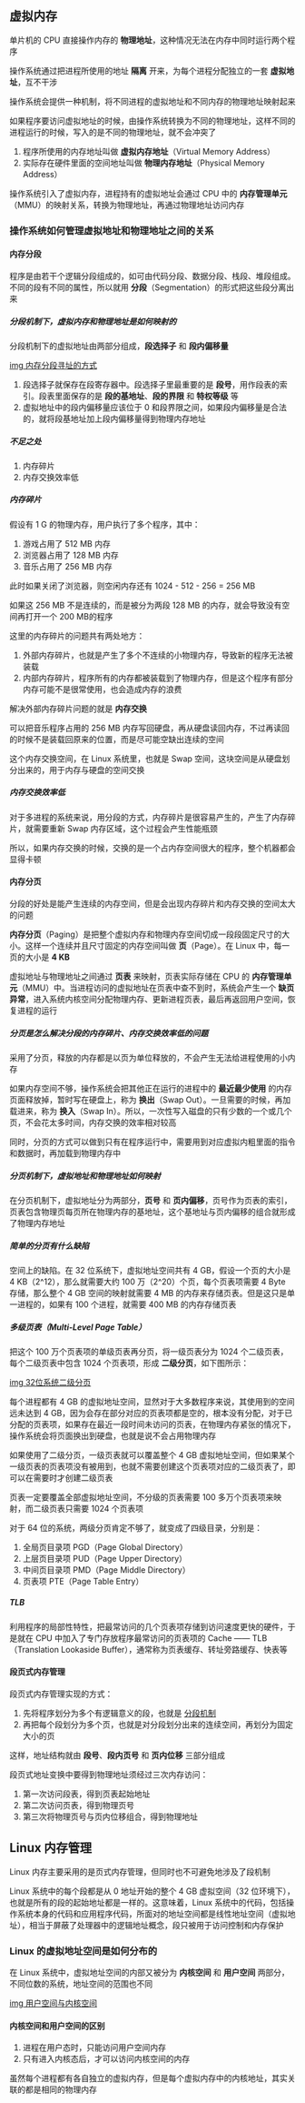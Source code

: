 ## 虚拟内存

单片机的 CPU 直接操作内存的 **物理地址**，这种情况无法在内存中同时运行两个程序

操作系统通过把进程所使用的地址 **隔离** 开来，为每个进程分配独立的一套 **虚拟地址**，互不干涉

操作系统会提供一种机制，将不同进程的虚拟地址和不同内存的物理地址映射起来

如果程序要访问虚拟地址的时候，由操作系统转换为不同的物理地址，这样不同的进程运行的时候，写入的是不同的物理地址，就不会冲突了

1. 程序所使用的内存地址叫做 **虚拟内存地址**（Virtual Memory Address）
2. 实际存在硬件里面的空间地址叫做 **物理内存地址**（Physical Memory Address）

操作系统引入了虚拟内存，进程持有的虚拟地址会通过 CPU 中的 **内存管理单元**（MMU）的映射关系，转换为物理地址，再通过物理地址访问内存

### 操作系统如何管理虚拟地址和物理地址之间的关系

#### 内存分段

程序是由若干个逻辑分段组成的，如可由代码分段、数据分段、栈段、堆段组成。不同的段有不同的属性，所以就用 **分段**（Segmentation）的形式把这些段分离出来

##### 分段机制下，虚拟内存和物理地址是如何映射的

分段机制下的虚拟地址由两部分组成，**段选择子** 和 **段内偏移量**

[img 内存分段寻址的方式](../images/内存分段寻址的方式.webp)

1. 段选择子就保存在段寄存器中。段选择子里最重要的是 **段号**，用作段表的索引。段表里面保存的是 **段的基地址**、**段的界限** 和 **特权等级** 等
2. 虚拟地址中的段内偏移量应该位于 0 和段界限之间，如果段内偏移量是合法的，就将段基地址加上段内偏移量得到物理内存地址

##### 不足之处

1. 内存碎片
2. 内存交换效率低

##### 内存碎片

假设有 1 G 的物理内存，用户执行了多个程序，其中：

1. 游戏占用了 512 MB 内存
2. 浏览器占用了 128 MB 内存
3. 音乐占用了 256 MB 内存

此时如果关闭了浏览器，则空闲内存还有 1024 - 512 - 256 = 256 MB

如果这 256 MB 不是连续的，而是被分为两段 128 MB 的内存，就会导致没有空间再打开一个 200 MB的程序

这里的内存碎片的问题共有两处地方：

1. 外部内存碎片，也就是产生了多个不连续的小物理内存，导致新的程序无法被装载
2. 内部内存碎片，程序所有的内存都被装载到了物理内存，但是这个程序有部分内存可能不是很常使用，也会造成内存的浪费

解决外部内存碎片问题的就是 **内存交换**

可以把音乐程序占用的 256 MB 内存写回硬盘，再从硬盘读回内存，不过再读回的时候不是装载回原来的位置，而是尽可能空缺出连续的空间

这个内存交换空间，在 Linux 系统里，也就是 Swap 空间，这块空间是从硬盘划分出来的，用于内存与硬盘的空间交换

##### 内存交换效率低

对于多进程的系统来说，用分段的方式，内存碎片是很容易产生的，产生了内存碎片，就需要重新 Swap 内存区域，这个过程会产生性能瓶颈

所以，如果内存交换的时候，交换的是一个占内存空间很大的程序，整个机器都会显得卡顿

#### 内存分页

分段的好处是能产生连续的内存空间，但是会出现内存碎片和内存交换的空间太大的问题

**内存分页**（Paging）是把整个虚拟内存和物理内存空间切成一段段固定尺寸的大小。这样一个连续并且尺寸固定的内存空间叫做 **页**（Page）。在 Linux 中，每一页的大小是 **4 KB**

虚拟地址与物理地址之间通过 **页表** 来映射，页表实际存储在 CPU 的 **内存管理单元**（MMU）中。当进程访问的虚拟地址在页表中查不到时，系统会产生一个 **缺页异常**，进入系统内核空间分配物理内存、更新进程页表，最后再返回用户空间，恢复进程的运行

##### 分页是怎么解决分段的内存碎片、内存交换效率低的问题

采用了分页，释放的内存都是以页为单位释放的，不会产生无法给进程使用的小内存

如果内存空间不够，操作系统会把其他正在运行的进程中的 **最近最少使用** 的内存页面释放掉，暂时写在硬盘上，称为 **换出**（Swap Out）。一旦需要的时候，再加载进来，称为 **换入**（Swap In）。所以，一次性写入磁盘的只有少数的一个或几个页，不会花太多时间，内存交换的效率相对较高

同时，分页的方式可以做到只有在程序运行中，需要用到对应虚拟内粗里面的指令和数据时，再加载到物理内存中

##### 分页机制下，虚拟地址和物理地址如何映射

在分页机制下，虚拟地址分为两部分，**页号** 和 **页内偏移**，页号作为页表的索引，页表包含物理页每页所在物理内存的基地址，这个基地址与页内偏移的组合就形成了物理内存地址

##### 简单的分页有什么缺陷

空间上的缺陷。在 32 位系统下，虚拟地址空间共有 4 GB，假设一个页的大小是 4 KB（2^12），那么就需要大约 100 万（2^20）个页，每个页表项需要 4 Byte 存储，那么整个 4 GB 空间的映射就需要 4 MB 的内存来存储页表。但是这只是单一进程的，如果有 100 个进程，就需要 400 MB 的内存存储页表

##### 多级页表（Multi-Level Page Table）

把这个 100 万个页表项的单级页表再分页，将一级页表分为 1024 个二级页表，每个二级页表中包含 1024 个页表项，形成 **二级分页**，如下图所示：

[img 32位系统二级分页](../images/32位系统二级分页.webp)

每个进程都有 4 GB 的虚拟地址空间，显然对于大多数程序来说，其使用到的空间远未达到 4 GB，因为会存在部分对应的页表项都是空的，根本没有分配，对于已分配的页表项，如果存在最近一段时间未访问的页表，在物理内存紧张的情况下，操作系统会将页面换出到硬盘，也就是说不会占用物理内存

如果使用了二级分页，一级页表就可以覆盖整个 4 GB 虚拟地址空间，但如果某个一级页表的页表项没有被用到，也就不需要创建这个页表项对应的二级页表了，即可以在需要时才创建二级页表

页表一定要覆盖全部虚拟地址空间，不分级的页表需要 100 多万个页表项来映射，而二级页表只需要 1024 个页表项

对于 64 位的系统，两级分页肯定不够了，就变成了四级目录，分别是：

1. 全局页目录项 PGD（Page Global Directory）
2. 上层页目录项 PUD（Page Upper Directory）
3. 中间页目录项 PMD（Page Middle Directory）
4. 页表项 PTE（Page Table Entry）

##### TLB

利用程序的局部性特性，把最常访问的几个页表项存储到访问速度更快的硬件，于是就在 CPU 中加入了专门存放程序最常访问的页表项的 Cache —— TLB（Translation Lookaside Buffer），通常称为页表缓存、转址旁路缓存、快表等

#### 段页式内存管理

段页式内存管理实现的方式：

1. 先将程序划分为多个有逻辑意义的段，也就是 [分段机制](#内存分段)
2. 再把每个段划分为多个页，也就是对分段划分出来的连续空间，再划分为固定大小的页

这样，地址结构就由 **段号**、**段内页号** 和 **页内位移** 三部分组成

段页式地址变换中要得到物理地址须经过三次内存访问：

1. 第一次访问段表，得到页表起始地址
2. 第二次访问页表，得到物理页号
3. 第三次将物理页号与页内位移组合，得到物理地址

## Linux 内存管理

Linux 内存主要采用的是页式内存管理，但同时也不可避免地涉及了段机制

Linux 系统中的每个段都是从 0 地址开始的整个 4 GB 虚拟空间（32 位环境下），也就是所有的段的起始地址都是一样的。这意味着，Linux 系统中的代码，包括操作系统本身的代码和应用程序代码，所面对的地址空间都是线性地址空间（虚拟地址），相当于屏蔽了处理器中的逻辑地址概念，段只被用于访问控制和内存保护

### Linux 的虚拟地址空间是如何分布的

在 Linux 系统中，虚拟地址空间的内部又被分为 **内核空间** 和 **用户空间** 两部分，不同位数的系统，地址空间的范围也不同

[img 用户空间与内核空间](../images/用户空间与内核空间.webp)

#### 内核空间和用户空间的区别

1. 进程在用户态时，只能访问用户空间内存
2. 只有进入内核态后，才可以访问内核空间的内存

虽然每个进程都有各自独立的虚拟内存，但是每个虚拟内存中的内核地址，其实关联的都是相同的物理内存